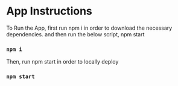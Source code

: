 # App Instructions

To Run the App, first run npm i in order to download the necessary dependencies. and then run the below script, npm start

### `npm i`

Then, run npm start in order to locally deploy

### `npm start`


